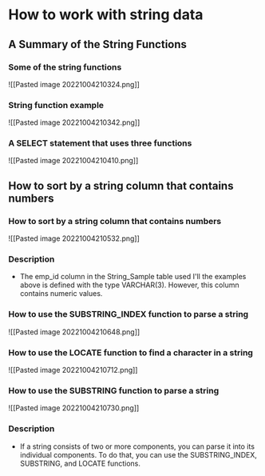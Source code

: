 # How to work with string data
## A Summary of the String Functions
### Some of the string functions
![[Pasted image 20221004210324.png]]
### String function example
![[Pasted image 20221004210342.png]]
### A SELECT statement that uses three functions
![[Pasted image 20221004210410.png]]

## How to sort by a string column that contains numbers
### How to sort by a string column that contains numbers
![[Pasted image 20221004210532.png]]
### Description 
- The emp_id column in the String_Sample table used I'll the examples above is defined with the type VARCHAR(3). However, this column contains numeric values.
### How to use the SUBSTRING_INDEX function to parse a string
![[Pasted image 20221004210648.png]]
### How to use the LOCATE function to find a character in a string
![[Pasted image 20221004210712.png]]
### How to use the SUBSTRING function to parse a string
![[Pasted image 20221004210730.png]]
### Description
- If a string consists of two or more components, you can parse it into its individual components. To do that, you can use the SUBSTRING_INDEX, SUBSTRING, and LOCATE functions.